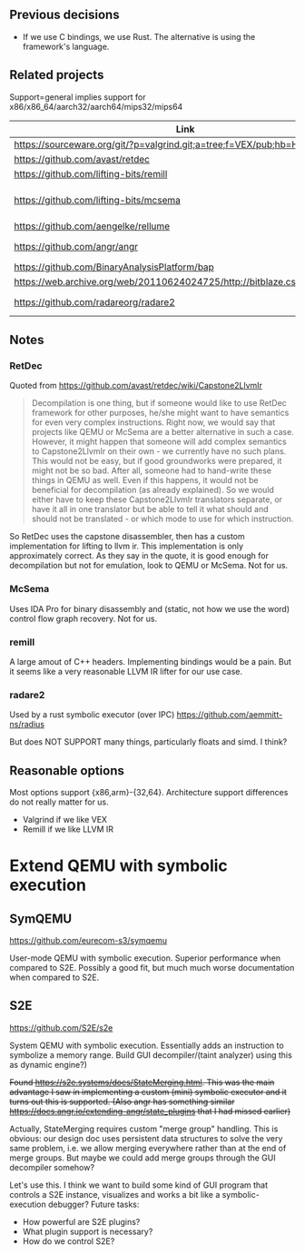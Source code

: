 ## Previous decisions

- If we use C bindings, we use Rust. The alternative is using the framework's language.

## Related projects

Support=general implies support for x86/x86_64/aarch32/aarch64/mips32/mips64

| Link                                                                        | License   | Extras?           | Lang       | IR           | Support                |
| --------------------------------------------------------------------------- | --------- | ----------------- | ---------- | ------------ | ---------------------- |
| https://sourceware.org/git/?p=valgrind.git;a=tree;f=VEX/pub;hb=HEAD         | GPLv2     |                   | Cabi       | VEX          | general                |
| https://github.com/avast/retdec                                             | MIT+other | -                 | ?          | -            | general                |
| https://github.com/lifting-bits/remill                                      | Apache2   | -                 | C++        | -            | x86/x86_64/aarch64     |
| https://github.com/lifting-bits/mcsema                                      | AGPLv3    | Built atop remill | ?          | -            | x86/x86_64             |
| https://github.com/aengelke/rellume                                         | LGPLv2    | -                 | ?          | LLVM         | x86_64/aarch64/riscv64 |
| https://github.com/angr/angr                                                | BSD       | High level        | Python     | -            |                        |
| https://github.com/BinaryAnalysisPlatform/bap                               | MIT       | -                 | Cabi/OCaml | -            | general                |
| https://web.archive.org/web/20110624024725/http://bitblaze.cs.berkeley.edu/ | Closed?   | ?                 | ?          | ?            | ?                      |
| https://github.com/radareorg/radare2                                        | LGPL      | -                 | Cabi/IPC   | ESIL (Forth) | general                |

## Notes

### RetDec

Quoted from https://github.com/avast/retdec/wiki/Capstone2LlvmIr

> Decompilation is one thing, but if someone would like to use RetDec framework for other purposes,
> he/she might want to have semantics for even very complex instructions. Right now, we would say
> that projects like QEMU or McSema are a better alternative in such a case. However, it might
> happen that someone will add complex semantics to Capstone2LlvmIr on their own - we currently have
> no such plans. This would not be easy, but if good groundworks were prepared, it might not be so
> bad. After all, someone had to hand-write these things in QEMU as well. Even if this happens, it
> would not be beneficial for decompilation (as already explained). So we would either have to keep
> these Capstone2LlvmIr translators separate, or have it all in one translator but be able to tell
> it what should and should not be translated - or which mode to use for which instruction.

So RetDec uses the capstone disassembler, then has a custom implementation for lifting to llvm ir.
This implementation is only approximately correct. As they say in the quote, it is good enough for
decompilation but not for emulation, look to QEMU or McSema. Not for us.

### McSema

Uses IDA Pro for binary disassembly and (static, not how we use the word) control flow graph
recovery. Not for us.

### remill

A large amout of C++ headers. Implementing bindings would be a pain. But it seems like a very
reasonable LLVM IR lifter for our use case.

### radare2

Used by a rust symbolic executor (over IPC) https://github.com/aemmitt-ns/radius

But does NOT SUPPORT many things, particularly floats and simd. I think?

## Reasonable options

Most options support {x86,arm}-{32,64}. Architecture support differences do not really matter for
us.

- Valgrind if we like VEX
- Remill if we like LLVM IR

# Extend QEMU with symbolic execution

## SymQEMU

https://github.com/eurecom-s3/symqemu

User-mode QEMU with symbolic execution. Superior performance when compared to S2E. Possibly a good
fit, but much much worse documentation when compared to S2E.

## S2E

https://github.com/S2E/s2e

System QEMU with symbolic execution. Essentially adds an instruction to symbolize a memory
range. Build GUI decompiler/(taint analyzer) using this as dynamic engine?)

~~Found https://s2e.systems/docs/StateMerging.html. This was the main advantage I saw in implementing
a custom (mini) symbolic executor and it turns out this is supported. (Also angr has something
similar https://docs.angr.io/extending-angr/state_plugins that I had missed earlier)~~

Actually, StateMerging requires custom "merge group" handling. This is obvious: our design doc uses
persistent data structures to solve the very same problem, i.e. we allow merging everywhere rather
than at the end of merge groups. But maybe we could add merge groups through the GUI decompiler
somehow?

Let's use this. I think we want to build some kind of GUI program that controls a S2E instance,
visualizes and works a bit like a symbolic-execution debugger? Future tasks:

- How powerful are S2E plugins?
- What plugin support is necessary?
- How do we control S2E?
